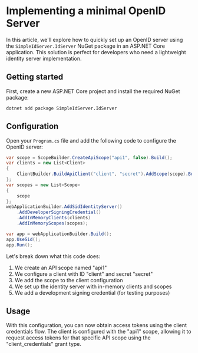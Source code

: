 # Implementing a minimal OpenID Server

In this article, we'll explore how to quickly set up an OpenID server using the `SimpleIdServer.IdServer` NuGet package in an ASP.NET Core application. This solution is perfect for developers who need a lightweight identity server implementation.

## Getting started

First, create a new ASP.NET Core project and install the required NuGet package:

```batch title="cmd.exe"
dotnet add package SimpleIdServer.IdServer
```

## Configuration

Open your `Program.cs` file and add the following code to configure the OpenID server:

```csharp  title="Program.cs"
var scope = ScopeBuilder.CreateApiScope("api1", false).Build();
var clients = new List<Client>
{
    ClientBuilder.BuildApiClient("client", "secret").AddScope(scope).Build()
};
var scopes = new List<Scope>
{ 
    scope
};
webApplicationBuilder.AddSidIdentityServer()
    .AddDeveloperSigningCredential()
    .AddInMemoryClients(clients)
    .AddInMemoryScopes(scopes);

var app = webApplicationBuilder.Build();
app.UseSid();
app.Run();
```

Let's break down what this code does:

1. We create an API scope named "api1"
2. We configure a client with ID "client" and secret "secret"
2. We add the scope to the client configuration
4. We set up the identity server with in-memory clients and scopes
5. We add a development signing credential (for testing purposes)

## Usage

With this configuration, you can now obtain access tokens using the client credentials flow. The client is configured with the "api1" scope, allowing it to request access tokens for that specific API scope using the "client_credentials" grant type.